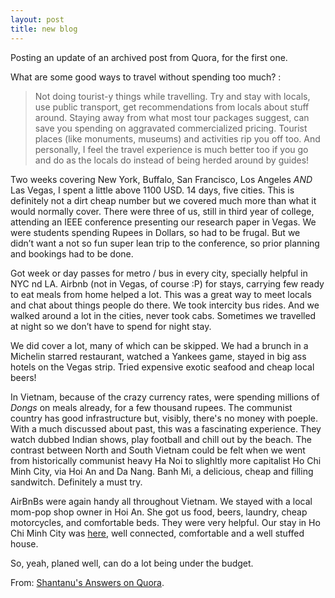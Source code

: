```yaml
---
layout: post
title: new blog
---
```

Posting an update of an archived post from Quora, for the first one.

What are some good ways to travel without spending too much? :

> Not doing tourist-y things while travelling. Try and stay with locals, use public transport, get recommendations from locals about stuff around. Staying away from what most tour packages suggest, can save you spending on aggravated commercialized pricing. Tourist places (like monuments, museums) and activities rip you off too. And personally, I feel the travel experience is much better too if you go and do as the locals do instead of being herded around by guides!

Two weeks covering New York, Buffalo, San Francisco, Los Angeles *AND* Las Vegas, I spent a little above 1100 USD. 14 days, five cities. This is definitely not a dirt cheap number but we covered much more than what it would normally cover. There were three of us, still in third year of college, attending an IEEE conference presenting our research paper in Vegas. We were students spending Rupees in Dollars, so had to be frugal. But we didn’t want a not so fun super lean trip to the conference, so prior planning and bookings had to be done.

Got week or day passes for metro / bus in every city, specially helpful in NYC nd LA. Airbnb (not in Vegas, of course :P) for stays, carrying few ready to eat meals from home helped a lot. This was a great way to meet locals and chat about things people do there. We took intercity bus rides. And we walked around a lot in the cities, never took cabs. Sometimes we travelled at night so we don’t have to spend for night stay.

We did cover a lot, many of which can be skipped. We had a brunch in a Michelin starred restaurant, watched a Yankees game, stayed in big ass hotels on the Vegas strip. Tried expensive exotic seafood and cheap local beers!

In Vietnam, because of the crazy currency rates, were spending millions of *Dongs* on meals already, for a few thousand rupees. The communist country has good infrastructure but, visibly, there's no money with poeple. With a much discussed about past, this was a fascinating experience. They watch dubbed Indian shows, play football and chill out by the beach. The contrast between North and South Vietnam could be felt when we went from historically communist heavy Ha Noi to slighltly more capitalist Ho Chi Minh City, via Hoi An and Da Nang. Banh Mi, a delicious, cheap and filling sandwitch. Definitely a must try. 

AirBnBs were again handy all throughout Vietnam. We stayed with a local mom-pop shop owner in Hoi An. She got us food, beers, laundry, cheap motorcycles, and comfortable beds. They were very helpful. Our stay in Ho Chi Minh City was [here](http://www.bestrent.vn/property/the-gold-view-apartment-for-rent/), well connected, comfortable and a well stuffed house. 

So, yeah, planed well, can do a lot being under the budget.

From: [Shantanu's Answers on Quora](https://www.quora.com/profile/Shantanu-Prakash/answers).
